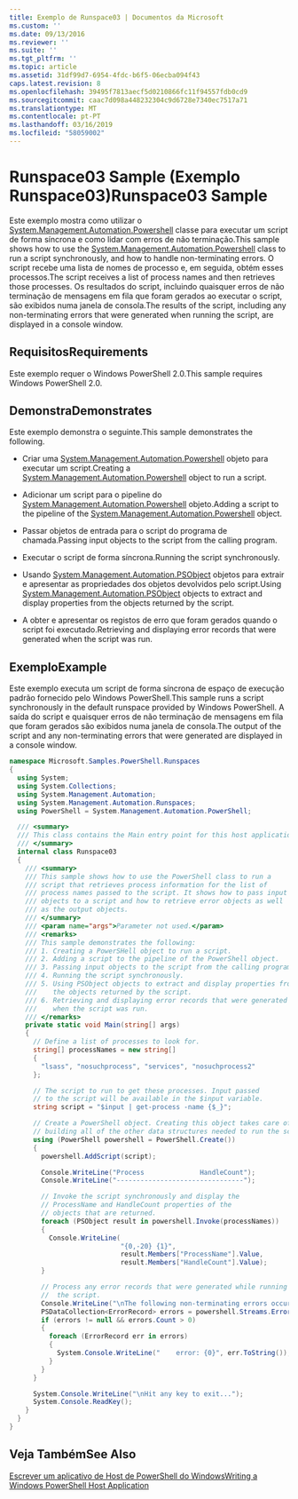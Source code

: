 ```yaml
---
title: Exemplo de Runspace03 | Documentos da Microsoft
ms.custom: ''
ms.date: 09/13/2016
ms.reviewer: ''
ms.suite: ''
ms.tgt_pltfrm: ''
ms.topic: article
ms.assetid: 31df99d7-6954-4fdc-b6f5-06ecba094f43
caps.latest.revision: 8
ms.openlocfilehash: 39495f7813aecf5d0210866fc11f94557fdb0cd9
ms.sourcegitcommit: caac7d098a448232304c9d6728e7340ec7517a71
ms.translationtype: MT
ms.contentlocale: pt-PT
ms.lasthandoff: 03/16/2019
ms.locfileid: "58059002"
---
```

# <a name="runspace03-sample"></a><span data-ttu-id="3d4ce-102">Runspace03 Sample (Exemplo Runspace03)</span><span class="sxs-lookup"><span data-stu-id="3d4ce-102">Runspace03 Sample</span></span>

<span data-ttu-id="3d4ce-103">Este exemplo mostra como utilizar o [System.Management.Automation.Powershell](/dotnet/api/system.management.automation.powershell) classe para executar um script de forma síncrona e como lidar com erros de não terminação.</span><span class="sxs-lookup"><span data-stu-id="3d4ce-103">This sample shows how to use the [System.Management.Automation.Powershell](/dotnet/api/system.management.automation.powershell) class to run a script synchronously, and how to handle non-terminating errors.</span></span> <span data-ttu-id="3d4ce-104">O script recebe uma lista de nomes de processo e, em seguida, obtém esses processos.</span><span class="sxs-lookup"><span data-stu-id="3d4ce-104">The script receives a list of process names and then retrieves those processes.</span></span> <span data-ttu-id="3d4ce-105">Os resultados do script, incluindo quaisquer erros de não terminação de mensagens em fila que foram gerados ao executar o script, são exibidos numa janela de consola.</span><span class="sxs-lookup"><span data-stu-id="3d4ce-105">The results of the script, including any non-terminating errors that were generated when running the script, are displayed in a console window.</span></span>

## <a name="requirements"></a><span data-ttu-id="3d4ce-106">Requisitos</span><span class="sxs-lookup"><span data-stu-id="3d4ce-106">Requirements</span></span>

<span data-ttu-id="3d4ce-107">Este exemplo requer o Windows PowerShell 2.0.</span><span class="sxs-lookup"><span data-stu-id="3d4ce-107">This sample requires Windows PowerShell 2.0.</span></span>

## <a name="demonstrates"></a><span data-ttu-id="3d4ce-108">Demonstra</span><span class="sxs-lookup"><span data-stu-id="3d4ce-108">Demonstrates</span></span>

<span data-ttu-id="3d4ce-109">Este exemplo demonstra o seguinte.</span><span class="sxs-lookup"><span data-stu-id="3d4ce-109">This sample demonstrates the following.</span></span>

- <span data-ttu-id="3d4ce-110">Criar uma [System.Management.Automation.Powershell](/dotnet/api/system.management.automation.powershell) objeto para executar um script.</span><span class="sxs-lookup"><span data-stu-id="3d4ce-110">Creating a [System.Management.Automation.Powershell](/dotnet/api/system.management.automation.powershell) object to run a script.</span></span>

- <span data-ttu-id="3d4ce-111">Adicionar um script para o pipeline do [System.Management.Automation.Powershell](/dotnet/api/system.management.automation.powershell) objeto.</span><span class="sxs-lookup"><span data-stu-id="3d4ce-111">Adding a script to the pipeline of the [System.Management.Automation.Powershell](/dotnet/api/system.management.automation.powershell) object.</span></span>

- <span data-ttu-id="3d4ce-112">Passar objetos de entrada para o script do programa de chamada.</span><span class="sxs-lookup"><span data-stu-id="3d4ce-112">Passing input objects to the script from the calling program.</span></span>

- <span data-ttu-id="3d4ce-113">Executar o script de forma síncrona.</span><span class="sxs-lookup"><span data-stu-id="3d4ce-113">Running the script synchronously.</span></span>

- <span data-ttu-id="3d4ce-114">Usando [System.Management.Automation.PSObject](/dotnet/api/System.Management.Automation.PSObject) objetos para extrair e apresentar as propriedades dos objetos devolvidos pelo script.</span><span class="sxs-lookup"><span data-stu-id="3d4ce-114">Using [System.Management.Automation.PSObject](/dotnet/api/System.Management.Automation.PSObject) objects to extract and display properties from the objects returned by the script.</span></span>

- <span data-ttu-id="3d4ce-115">A obter e apresentar os registos de erro que foram gerados quando o script foi executado.</span><span class="sxs-lookup"><span data-stu-id="3d4ce-115">Retrieving and displaying error records that were generated when the script was run.</span></span>

## <a name="example"></a><span data-ttu-id="3d4ce-116">Exemplo</span><span class="sxs-lookup"><span data-stu-id="3d4ce-116">Example</span></span>

<span data-ttu-id="3d4ce-117">Este exemplo executa um script de forma síncrona de espaço de execução padrão fornecido pelo Windows PowerShell.</span><span class="sxs-lookup"><span data-stu-id="3d4ce-117">This sample runs a script synchronously in the default runspace provided by Windows PowerShell.</span></span> <span data-ttu-id="3d4ce-118">A saída do script e quaisquer erros de não terminação de mensagens em fila que foram gerados são exibidos numa janela de consola.</span><span class="sxs-lookup"><span data-stu-id="3d4ce-118">The output of the script and any non-terminating errors that were generated are displayed in a console window.</span></span>

```csharp
namespace Microsoft.Samples.PowerShell.Runspaces
{
  using System;
  using System.Collections;
  using System.Management.Automation;
  using System.Management.Automation.Runspaces;
  using PowerShell = System.Management.Automation.PowerShell;

  /// <summary>
  /// This class contains the Main entry point for this host application.
  /// </summary>
  internal class Runspace03
  {
    /// <summary>
    /// This sample shows how to use the PowerShell class to run a
    /// script that retrieves process information for the list of
    /// process names passed to the script. It shows how to pass input
    /// objects to a script and how to retrieve error objects as well
    /// as the output objects.
    /// </summary>
    /// <param name="args">Parameter not used.</param>
    /// <remarks>
    /// This sample demonstrates the following:
    /// 1. Creating a PowerSHell object to run a script.
    /// 2. Adding a script to the pipeline of the PowerShell object.
    /// 3. Passing input objects to the script from the calling program.
    /// 4. Running the script synchronously.
    /// 5. Using PSObject objects to extract and display properties from
    ///    the objects returned by the script.
    /// 6. Retrieving and displaying error records that were generated
    ///    when the script was run.
    /// </remarks>
    private static void Main(string[] args)
    {
      // Define a list of processes to look for.
      string[] processNames = new string[]
      {
        "lsass", "nosuchprocess", "services", "nosuchprocess2"
      };

      // The script to run to get these processes. Input passed
      // to the script will be available in the $input variable.
      string script = "$input | get-process -name {$_}";

      // Create a PowerShell object. Creating this object takes care of
      // building all of the other data structures needed to run the script.
      using (PowerShell powershell = PowerShell.Create())
      {
        powershell.AddScript(script);

        Console.WriteLine("Process              HandleCount");
        Console.WriteLine("--------------------------------");

        // Invoke the script synchronously and display the
        // ProcessName and HandleCount properties of the
        // objects that are returned.
        foreach (PSObject result in powershell.Invoke(processNames))
        {
          Console.WriteLine(
                            "{0,-20} {1}",
                            result.Members["ProcessName"].Value,
                            result.Members["HandleCount"].Value);
        }

        // Process any error records that were generated while running
        //  the script.
        Console.WriteLine("\nThe following non-terminating errors occurred:\n");
        PSDataCollection<ErrorRecord> errors = powershell.Streams.Error;
        if (errors != null && errors.Count > 0)
        {
          foreach (ErrorRecord err in errors)
          {
            System.Console.WriteLine("    error: {0}", err.ToString());
          }
        }
      }

      System.Console.WriteLine("\nHit any key to exit...");
      System.Console.ReadKey();
    }
  }
}
```

## <a name="see-also"></a><span data-ttu-id="3d4ce-119">Veja Também</span><span class="sxs-lookup"><span data-stu-id="3d4ce-119">See Also</span></span>

[<span data-ttu-id="3d4ce-120">Escrever um aplicativo de Host de PowerShell do Windows</span><span class="sxs-lookup"><span data-stu-id="3d4ce-120">Writing a Windows PowerShell Host Application</span></span>](./writing-a-windows-powershell-host-application.md)